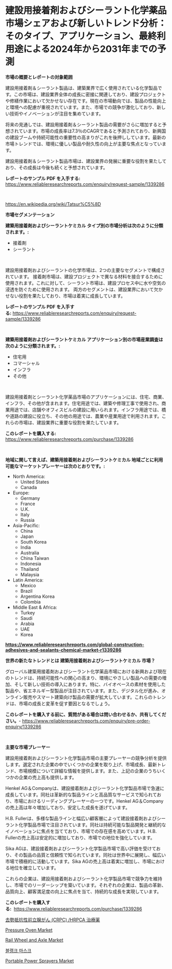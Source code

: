 <p><h1>建設用接着剤およびシーラント化学薬品市場シェアおよび新しいトレンド分析：そのタイプ、アプリケーション、最終利用途による2024年から2031年までの予測</h1></p><p><strong>市場の概要とレポートの対象範囲</strong></p>
<p><p>建設用接着剤＆シーラント製品は、建築業界で広く使用されている化学製品です。この市場は、建設業界全体の成長に密接に関連しており、建設プロジェクトや修繕作業において欠かせない存在です。現在の市場動向では、製品の性能向上と環境への配慮が重視されています。また、市場での競争が激化しており、新しい技術やイノベーションが注目を集めています。</p><p>将来の見通しでは、建設用接着剤＆シーラント製品の需要がさらに増加すると予想されています。市場の成長率は7.3％のCAGRであると予測されており、新興国の建設ブームや持続可能性の重要性の高まりがこれを後押ししています。最新の市場トレンドでは、環境に優しい製品や耐久性の向上が主要な焦点となっています。</p><p>建設用接着剤＆シーラント製品市場は、建設業界の発展に重要な役割を果たしており、その成長は今後も続くと予想されています。</p></p>
<p><strong>レポートのサンプル PDF を入手する:</strong> <a href="https://www.reliableresearchreports.com/enquiry/request-sample/1339286">https://www.reliableresearchreports.com/enquiry/request-sample/1339286</a></p>
<p>&nbsp;</p>
<p><a href="https://en.wikipedia.org/wiki/Tatsur%C5%8D">https://en.wikipedia.org/wiki/Tatsur%C5%8D</a></p>
<p><strong>市場セグメンテーション</strong></p>
<p><strong>建築用接着剤およびシーラントケミカル タイプ別の市場分析は次のように分類されます。:</strong></p>
<p><ul><li>接着剤</li><li>シーラント</li></ul></p>
<p>&nbsp;</p>
<p><p>建設用接着剤およびシーラントの化学市場は、2つの主要なセグメントで構成されています。 接着剤市場は、建設プロジェクトで異なる材料を接合するために使用されます。これに対して、シーラント市場は、建設プロセス中に水や空気の浸透を防ぐために使用されます。 両方のセグメントは、建設業界において欠かせない役割を果たしており、市場は着実に成長しています。</p></p>
<p><strong>レポートのサンプル PDF を入手する:</strong>&nbsp;<a href="https://www.reliableresearchreports.com/enquiry/request-sample/1339286">https://www.reliableresearchreports.com/enquiry/request-sample/1339286</a></p>
<p>&nbsp;</p>
<p><strong> 建築用接着剤およびシーラントケミカル アプリケーション別の市場産業調査は次のように分類されます。:</strong></p>
<p><ul><li>住宅用</li><li>コマーシャル</li><li>インフラ</li><li>その他</li></ul></p>
<p>&nbsp;</p>
<p><p>建設用接着剤とシーラント化学薬品市場のアプリケーションには、住宅、商業、インフラ、その他が含まれます。住宅用途では、建築や修理工事で使用され、商業用途では、店舗やオフィスビルの建設に用いられます。インフラ用途では、橋や道路の建設に役立ち、その他の用途では、農業や産業用途で利用されます。これらの市場は、建設業界に重要な役割を果たしています。</p></p>
<p><strong>このレポートを購入する:</strong>&nbsp; <a href="https://www.reliableresearchreports.com/purchase/1339286">https://www.reliableresearchreports.com/purchase/1339286</a></p>
<p>&nbsp;</p>
<p><strong>地域に関して言えば、建築用接着剤およびシーラントケミカル 地域ごとに利用可能なマーケットプレーヤーは次のとおりです。:</strong></p>
<p><ul>
    <li>
        North America:
        <ul>
            <li>United States</li>
            <li>Canada</li>
        </ul>
    </li>
    <li>
        Europe:
        <ul>
            <li>Germany</li>
            <li>France</li>
            <li>U.K.</li>
            <li>Italy</li>
            <li>Russia</li>
        </ul>
    </li>
    <li>
        Asia-Pacific:
        <ul>
            <li>China</li>
            <li>Japan</li>
            <li>South Korea</li>
            <li>India</li>
            <li>Australia</li>
            <li>China Taiwan</li>
            <li>Indonesia</li>
            <li>Thailand</li>
            <li>Malaysia</li>
        </ul>
    </li>
    <li>
        Latin America:
        <ul>
            <li>Mexico</li>
            <li>Brazil</li>
            <li>Argentina Korea</li>
            <li>Colombia</li>
        </ul>
    </li>
    <li>
        Middle East & Africa:
        <ul>
            <li>Turkey</li>
            <li>Saudi</li>
            <li>Arabia</li>
            <li>UAE</li>
            <li>Korea</li>
        </ul>
    </li>
    </ul></p>
<p><strong><a href="https://www.reliableresearchreports.com/global-construction-adhesives-and-sealants-chemical-market-r1339286">https://www.reliableresearchreports.com/global-construction-adhesives-and-sealants-chemical-market-r1339286</a></strong>&nbsp;</p>
<p><strong>世界の新たなトレンドとは 建築用接着剤およびシーラントケミカル 市場？</strong></p>
<p><p>グローバル建築用接着剤およびシーラント化学薬品市場における新興および現在のトレンドは、持続可能性への関心の高まり、環境にやさしい製品への需要の増加、そして新しい技術の導入にあります。特に、バイオベースの素材を使用した製品や、省エネルギー型製品が注目されています。また、デジタル化が進み、オンライン販売やスマート建築向け製品の需要が拡大しています。これらのトレンドは、市場の成長と変革を促す要因となるでしょう。</p></p>
<p><strong>このレポートを購入する前に、質問がある場合は問い合わせるか、共有してください。</strong>- <a href="https://www.reliableresearchreports.com/enquiry/pre-order-enquiry/1339286">https://www.reliableresearchreports.com/enquiry/pre-order-enquiry/1339286</a></p>
<p>&nbsp;</p>
<p><strong>主要な市場プレーヤー</strong></p>
<p><p>建設用接着剤およびシーラント化学製品市場の主要プレーヤーの競争分析を提供します。選定された企業の中でいくつかの企業を取り上げ、市場成長、最新トレンド、市場規模について詳細な情報を提供します。また、上記の企業のうちいくつかの企業の売上高も提供します。</p><p>Henkel AG＆Companyは、建設接着剤およびシーラント化学製品市場で急速に成長しています。同社は革新的な製品ラインと高品質なサービスで知られており、市場におけるリーディングプレーヤーの一つです。Henkel AG＆Companyの売上高は年々増加しており、安定した成長を遂げています。</p><p>H.B. Fullerは、多様な製品ラインと幅広い顧客層によって建設接着剤およびシーラント化学製品市場で注目されています。同社は持続可能な製品開発と継続的なイノベーションに焦点を当てており、市場での存在感を高めています。H.B. Fullerの売上高は安定的に増加しており、市場での地位を強化しています。</p><p>Sika AGは、建設接着剤およびシーラント化学製品市場で高い評価を受けており、その製品の品質と信頼性で知られています。同社は世界中に展開し、幅広い市場で積極的に活動しています。Sika AGの売上高は着実に増加し、市場における地位を確立しています。</p><p>これらの企業は、建設用接着剤およびシーラント化学製品市場で競争力を維持し、市場でのリーダーシップを築いています。それぞれの企業は、製品の革新、品質向上、顧客満足度の向上に焦点を当て、持続的な成長を実現しています。</p></p>
<p><strong>このレポートを購入する:</strong>&nbsp;&nbsp;<a href="https://www.reliableresearchreports.com/purchase/1339286">https://www.reliableresearchreports.com/purchase/1339286</a></p>
<p><p><a href="https://github.com/bevdtkn4419963/Market-Research-Report-List-2/blob/main/5360527164696.md">去勢抵抗性前立腺がん (CRPC) /HRPCA 治療薬</a></p><p><a href="https://github.com/whpnbwim9/Market-Research-Report-List-1/blob/main/pressure-oven-market.md">Pressure Oven Market</a></p><p><a href="https://www.linkedin.com/pulse/rail-wheel-axle-market-size-share-amp-trends-analysis-report-product-utbdf?trackingId=cw6GcrTkg1fxHWylR%2Bdcxw%3D%3D">Rail Wheel and Axle Market</a></p><p><a href="https://github.com/Hubertstyenger6685/Market-Research-Report-List-2/blob/main/8375681177685.md">블랭크 마스크</a></p><p><a href="https://github.com/thereveren80/Market-Research-Report-List-1/blob/main/portable-power-sprayers-market.md">Portable Power Sprayers Market</a></p></p>